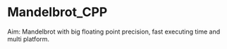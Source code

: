 # Mandelbrot_CPP
Aim: Mandelbrot with big floating point precision, fast executing time and multi platform.